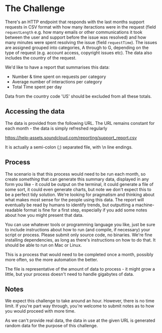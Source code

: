 # The Challenge

There's an HTTP endpoint that responds with the last months support requests in CSV format with how many iteractions were in the request (field `requestLength` e.g. how many emails or other communications it took between the user and support before the issue was resolved) and how many minutes were spent resolving the issue (field `requestTime`).  The issues are assigned grouped into categories, A through to G, depending on the type of request (e.g. account access, copyright issues etc). The data also includes the country of the request.

We'd like to have a report that summarises this data:

* Number & time spent on requests per category
* Average number of interactions per category
* Total Time spent per day

Data from the country code 'US' should be excluded from all these totals.

## Accessing the data

The data is provided from the following URL. The URL remains constant for each month - the data is simply refreshed regularly

https://help-assets.soundcloud.com/reporting/support_report.csv

It is actually a semi-colon (;) separated file, with \n line endings.

## Process

The scenario is that this process would need to be run each month, so create _something_ that can generate this summary data, displayed in any form you like - it could be output on the terminal, it could generate a file of some sort, it could even generate charts, but note we don't expect this to be a perfect tidy solution. We're looking for pragmatism and thinking about what makes most sense for the people using this data. The report will eventually be read by humans to identify trends, but outputting a machine-readable format is fine for a first step, especially if you add some notes about how you might present that data.

You can use whatever tools or programming language you like, just be sure to include instructions about how to run (and compile, if necessary) your script or process. Please submit only source code, no binaries. We're fine installing dependencies, as long as there's instructions on how to do that. It should be able to run on Mac or Linux.

This is a process that would need to be completed once a month, possibly more often, so the more automation the better.

The file is representative of the amount of data to process - it might grow a little, but your process doesn't need to handle gigabytes of data.

## Notes

We expect this challenge to take around an hour. However, there is no time limit. If you're part way through, you're welcome to submit notes as to how you would proceed with more time.

As we can't provide real data, the data in use at the given URL is generated random data for the purpose of this challenge.
